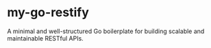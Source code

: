 # my-go-restify
A minimal and well-structured Go boilerplate for building scalable and maintainable RESTful APIs.
